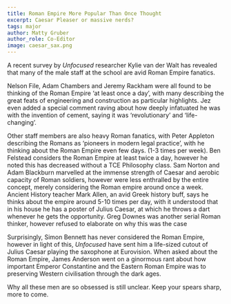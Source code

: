 ```yaml
---
title: Roman Empire More Popular Than Once Thought
excerpt: Caesar Pleaser or massive nerds?
tags: major
author: Matty Gruber
author_role: Co-Editor
image: caesar_sax.png
---
```


A recent survey by *Unfocused* researcher Kylie van der Walt has revealed that
many of the male staff at the school are avid Roman Empire fanatics. 

Nelson File, Adam Chambers and Jeremy Rackham were all found to be thinking of
the Roman Empire ‘at least once a day’, with many describing the great feats of
engineering and construction as particular highlights. Jez even added a special
comment raving about how deeply infatuated he was with the invention of cement,
saying it was ‘revolutionary’ and ‘life-changing’. 

Other staff members are also heavy Roman fanatics, with Peter Appleton
describing the Romans as ‘pioneers in modern legal practice’, with he thinking
about the Roman Empire even few days. (1-3 times per week). Ben Felstead
considers the Roman Empire at least twice a day, however he noted this has
decreased without a TCE Philosophy class. Sam Norton and Adam Blackburn
marvelled at the immense strength of Caesar and aerobic capacity of Roman
soldiers, however were less enthralled by the entire concept, merely considering
the Roman empire around once a week. Ancient History teacher Mark Allen, an avid
Greek history buff, says he thinks about the empire around 5-10 times per day,
with it understood that in his house he has a poster of Julius Caesar, at which
he throws a dart whenever he gets the opportunity. Greg Downes was another
serial Roman thinker, however refused to elaborate on why this was the case

Surprisingly, Simon Bennett has never considered the Roman Empire, however in
light of this, *Unfocused* have sent him a life-sized cutout of Julius Caesar
playing the saxophone at Eurovision. When asked about the Roman Empire, James
Anderson went on a ginormous rant about how important Emperor Constantine and
the Eastern Roman Empire was to preserving Western civilisation through the dark
ages.

Why all these men are so obsessed is still unclear. Keep your spears sharp, more
to come.

